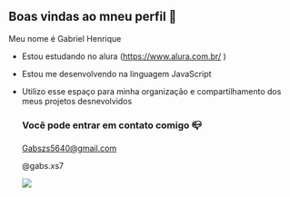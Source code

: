 ## Boas vindas ao mneu perfil 💙

Meu nome é Gabriel Henrique

- Estou estudando no alura (https://www.alura.com.br/ )
- Estou me desenvolvendo na linguagem JavaScript
- Utilizo esse espaço para minha organização e compartilhamento dos meus projetos desnevolvidos

  ### Você pode entrar em contato comigo 📪
  
  Gabszs5640@gmail.com
  
  @gabs.xs7

  ![](  https://media1.tenor.com/m/PKKCAakpBZIAAAAC/neyney-neymar.gif)
 
